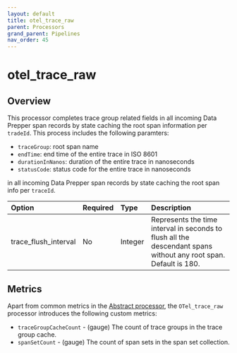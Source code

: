 ```yaml
---
layout: default
title: otel_trace_raw
parent: Processors
grand_parent: Pipelines
nav_order: 45
---
```


# otel_trace_raw

## Overview

This processor completes trace group related fields in all incoming Data Prepper span records by state caching the root span information per `tradeId`. This process includes the following paramters:

* `traceGroup`: root span name
* `endTime`: end time of the entire trace in ISO 8601
* `durationInNanos`: duration of the entire trace in nanoseconds
* `statusCode`: status code for the entire trace in nanoseconds

in all incoming Data Prepper span records by state caching the root span info per `traceId`. 

<!--- Tech: This isn't a complete sentence and needs more information.--->

Option | Required | Type | Description
:--- | :--- | :--- | :---
trace_flush_interval | No | Integer | Represents the time interval in seconds to flush all the descendant spans without any root span. Default is 180.

<!---## Configuration

Content will be added to this section.--->

## Metrics

Apart from common metrics in the [Abstract processor](https://github.com/opensearch-project/data-prepper/blob/main/data-prepper-api/src/main/java/org/opensearch/dataprepper/model/processor/AbstractProcessor.java), the `OTel_trace_raw` processor introduces the following custom metrics:

* `traceGroupCacheCount` - (gauge) The count of trace groups in the trace group cache.
* `spanSetCount` - (gauge) The count of span sets in the span set collection.